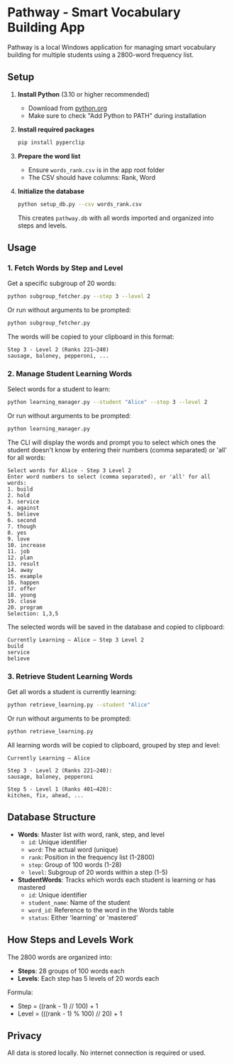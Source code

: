 # Pathway - Smart Vocabulary Building App

Pathway is a local Windows application for managing smart vocabulary building for multiple students using a 2800-word frequency list.

## Setup

1. **Install Python** (3.10 or higher recommended)
   - Download from [python.org](https://www.python.org/downloads/)
   - Make sure to check "Add Python to PATH" during installation

2. **Install required packages**
   ```bash
   pip install pyperclip
   ```

3. **Prepare the word list**
   - Ensure `words_rank.csv` is in the app root folder
   - The CSV should have columns: Rank, Word

4. **Initialize the database**
   ```bash
   python setup_db.py --csv words_rank.csv
   ```
   This creates `pathway.db` with all words imported and organized into steps and levels.

## Usage

### 1. Fetch Words by Step and Level
Get a specific subgroup of 20 words:
```bash
python subgroup_fetcher.py --step 3 --level 2
```
Or run without arguments to be prompted:
```bash
python subgroup_fetcher.py
```

The words will be copied to your clipboard in this format:
```
Step 3 - Level 2 (Ranks 221–240)
sausage, baloney, pepperoni, ...
```

### 2. Manage Student Learning Words
Select words for a student to learn:
```bash
python learning_manager.py --student "Alice" --step 3 --level 2
```
Or run without arguments to be prompted:
```bash
python learning_manager.py
```

The CLI will display the words and prompt you to select which ones the student doesn't know by entering their numbers (comma separated) or 'all' for all words:

```
Select words for Alice - Step 3 Level 2
Enter word numbers to select (comma separated), or 'all' for all words:
1. build
2. hold
3. service
4. against
5. believe
6. second
7. though
8. yes
9. love
10. increase
11. job
12. plan
13. result
14. away
15. example
16. happen
17. offer
18. young
19. close
20. program
Selection: 1,3,5
```

The selected words will be saved in the database and copied to clipboard:
```
Currently Learning — Alice — Step 3 Level 2
build
service
believe
```

### 3. Retrieve Student Learning Words
Get all words a student is currently learning:
```bash
python retrieve_learning.py --student "Alice"
```
Or run without arguments to be prompted:
```bash
python retrieve_learning.py
```

All learning words will be copied to clipboard, grouped by step and level:
```
Currently Learning — Alice

Step 3 - Level 2 (Ranks 221–240):
sausage, baloney, pepperoni

Step 5 - Level 1 (Ranks 401–420):
kitchen, fix, ahead, ...
```

## Database Structure

- **Words**: Master list with word, rank, step, and level
  - `id`: Unique identifier
  - `word`: The actual word (unique)
  - `rank`: Position in the frequency list (1-2800)
  - `step`: Group of 100 words (1-28)
  - `level`: Subgroup of 20 words within a step (1-5)
- **StudentWords**: Tracks which words each student is learning or has mastered
  - `id`: Unique identifier
  - `student_name`: Name of the student
  - `word_id`: Reference to the word in the Words table
  - `status`: Either 'learning' or 'mastered'

## How Steps and Levels Work

The 2800 words are organized into:
- **Steps**: 28 groups of 100 words each
- **Levels**: Each step has 5 levels of 20 words each

Formula:
- Step = ((rank - 1) // 100) + 1
- Level = (((rank - 1) % 100) // 20) + 1

## Privacy

All data is stored locally. No internet connection is required or used.